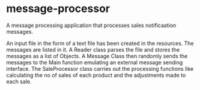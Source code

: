 # message-processor
A message processing application that processes sales notificaation messages.

An input file in the form of a text file has been created in the resources. The messages are listed in it.
A Reader class parses the file and stores the messages as a list of Objects. 
A Message Class then randomly sends the messages to the Main function emulating an external message sending interface.
The SaleProcessor class carries out the processing functions like calculating the no of sales of each product 
and the adjustments made to each sale.
